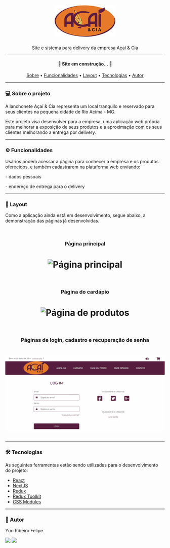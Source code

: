 <h1 align="center">
    <img src="./public/logotipo.svg" alt="Logotipo da Açaí & Cia" style="width: 20vw;" />
</h1>
<p align="center">Site e sistema para delivery da empresa Açaí &amp; Cia</p>

<hr>

<h4 align="center"> 
	🚧  Site em construção...  🚧
</h4>
<p align="center">
    <a href="#sobre">Sobre</a> •
    <a href="#funcionalidades">Funcionalidades</a> •
    <a href="#layout">Layout</a> •
    <a href="#tecnologias">Tecnologias</a> •
    <a href="#autor">Autor</a>
</p>

<hr>

<h3 id="sobre">💻 Sobre o projeto</h3>
<p>A lanchonete Açaí &amp; Cia representa um local tranquilo e reservado para seus clientes na pequena cidade de Rio Acima - MG.</p> 
<p>Este projeto visa desenvolver para a empresa, uma aplicação web própria para melhorar a exposição de seus produtos e a aproximação com os seus clientes melhorando a entrega por delivery.</p>

<hr>

<h3 id="funcionalidades">⚙️ Funcionalidades</h3>
 <p>Usários podem acessar a página para conhecer a empresa e os produtos oferecidos, e também cadastrarem na plataforma web enviando:</p>
<p>- dados pessoais</p>
<p>- endereço de entrega para o delivery</p>

<hr>

<h3 id="layout">🎨 Layout</h3>
<p">Como a aplicação ainda está em desenvolvimento, segue abaixo, a demonstração das páginas já desenvolvidas.</p>
<br>
<h3 align="center">Página principal</h3>
<h1 align="center">
    <img alt="Página principal" src="./docs/screenshots/index_screenshot.gif" style="width: 80vw;"/>
</h1>
<br>
<h3 align="center">Página do cardápio</h3>
<h1 align="center">
    <img alt="Página de produtos" src="./docs/screenshots/products_screenshot.gif" style="width: 80vw;"/>
</h1>
<br>
<h3 align="center">Páginas de login, cadastro e recuperação de senha</h3>
<h1 align="center">
    <img alt="Outras páginas" src="./docs/screenshots/others_screenshot.gif" style="width: 80vw;"/>
</h1>

<hr>

<h3 id="tecnologias">🛠 Tecnologias</h3>
<p>As seguintes ferramentas estão sendo utilizadas para o desenvolvimento do projeto:</p>
<ul>
    <li><a href="https://reactjs.org/">React</a></li>
    <li><a href="https://nextjs.org/docs">NextJS</a></li>
    <li><a href="https://redux.js.org/">Redux</a></li>
    <li><a href="https://redux-toolkit.js.org/">Redux Toolkit</a></li>
    <li><a href="https://github.com/css-modules/css-modules">CSS Modules</a></li>
</ul>

<hr>

<h3 id="autor">🦸 Autor</h3>
<p>Yuri Ribeiro Felipe</p>
<img src="https://img.shields.io/static/v1?label=Gmail&message=yurirflp@gmail.com&color=EA4335&style=social&logo=gmail"/>
<a href="https://www.linkedin.com/in/yuri-ribeiro-felipe/"><img src="https://img.shields.io/static/v1?label=LinkedIn&message=Yuri_Felipe&color=0A66C2&style=social&logo=linkedin"/></a>

